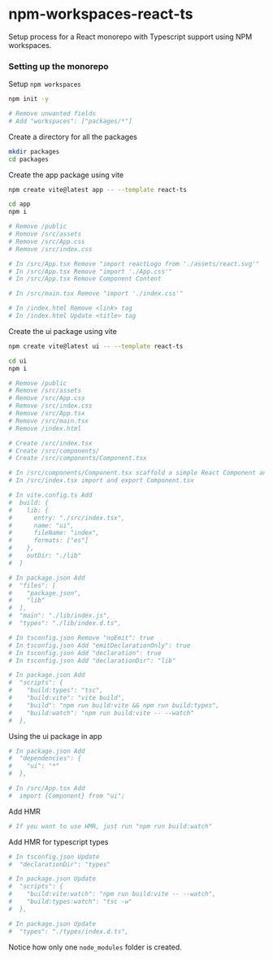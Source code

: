 # npm-workspaces-react-ts
Setup process for a React monorepo with Typescript support using NPM workspaces.

### Setting up the monorepo
Setup `npm workspaces`
```bash 
npm init -y

# Remove unwanted fields
# Add "workspaces": ["packages/*"]
```

Create a directory for all the packages
```bash 
mkdir packages
cd packages
```

Create the app package using vite
```bash 
npm create vite@latest app -- --template react-ts

cd app
npm i

# Remove /public
# Remove /src/assets
# Remove /src/App.css
# Remove /src/index.css

# In /src/App.tsx Remove "import reactLogo from './assets/react.svg'"
# In /src/App.tsx Remove "import './App.css'"
# In /src/App.tsx Remove Component Content

# In /src/main.tsx Remove "import './index.css'"

# In /index.html Remove <link> tag
# In /index.html Update <title> tag
```

Create the ui package using vite
```bash 
npm create vite@latest ui -- --template react-ts

cd ui
npm i

# Remove /public
# Remove /src/assets
# Remove /src/App.css
# Remove /src/index.css
# Remove /src/App.tsx
# Remove /src/main.tsx
# Remove /index.html

# Create /src/index.tsx
# Create /src/components/
# Create /src/components/Component.tsx

# In /src/components/Component.tsx scaffold a simple React Component and export it
# In /src/index.tsx import and export Component.tsx

# In vite.config.ts Add
#  build: {
#    lib: {
#      entry: "./src/index.tsx",
#      name: "ui",
#      fileName: "index",
#      formats: ["es"]
#    },
#    outDir: "./lib"
#  }

# In package.json Add 
#  "files": [
#    "package.json",
#    "lib"
#  ],
#  "main": "./lib/index.js",
#  "types": "./lib/index.d.ts",

# In tsconfig.json Remove "noEmit": true
# In tsconfig.json Add "emitDeclarationOnly": true
# In tsconfig.json Add "declaration": true
# In tsconfig.json Add "declarationDir": "lib"

# In package.json Add
#  "scripts": {
#    "build:types": "tsc",
#    "build:vite": "vite build",
#    "build": "npm run build:vite && npm run build:types",
#    "build:watch": "npm run build:vite -- --watch"
#  },
```

Using the ui package in app
```bash 
# In package.json Add
#  "dependencies": {
#    "ui": "*"
#  },

# In /src/App.tsx Add
#  import {Component} from "ui";
```

Add HMR
```bash 
# If you want to use HMR, just run "npm run build:watch"
```

Add HMR for typescript types
```bash 
# In tsconfig.json Update
#  "declarationDir": "types"

# In package.json Update
#  "scripts": {
#    "build:vite:watch": "npm run build:vite -- --watch",
#    "build:types:watch": "tsc -w"
#  },

# In package.json Update
#  "types": "./types/index.d.ts",
```

Notice how only one `node_modules` folder is created.

